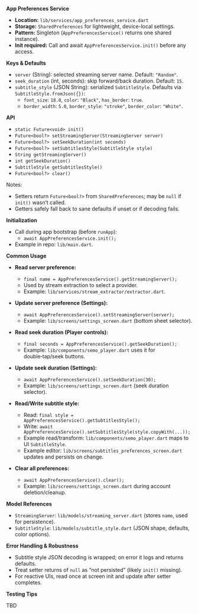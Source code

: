 **App Preferences Service**

- **Location:** `lib/services/app_preferences_service.dart`
- **Storage:** `SharedPreferences` for lightweight, device-local settings.
- **Pattern:** Singleton (`AppPreferencesService()` returns one shared instance).
- **Init required:** Call and await `AppPreferencesService.init()` before any access.

**Keys & Defaults**

- `server` (String): selected streaming server name. Default: `"Random"`.
- `seek_duration` (int, seconds): skip forward/back duration. Default: `15`.
- `subtitle_style` (JSON String): serialized `SubtitleStyle`. Defaults via `SubtitleStyle.fromJson({})`:
  - `font_size`: `18.0`, `color`: `"Black"`, `has_border`: `true`.
  - `border_width`: `5.0`, `border_style`: `"stroke"`, `border_color`: `"White"`.

**API**

- `static Future<void> init()`
- `Future<bool?> setStreamingServer(StreamingServer server)`
- `Future<bool?> setSeekDuration(int seconds)`
- `Future<bool?> setSubtitlesStyle(SubtitleStyle style)`
- `String getStreamingServer()`
- `int getSeekDuration()`
- `SubtitleStyle getSubtitlesStyle()`
- `Future<bool?> clear()`

Notes:
- Setters return `Future<bool?>` from `SharedPreferences`; may be `null` if `init()` wasn’t called.
- Getters safely fall back to sane defaults if unset or if decoding fails.

**Initialization**

- Call during app bootstrap (before `runApp`):
  - `await AppPreferencesService.init();`
- Example in repo: `lib/main.dart`.

**Common Usage**

- **Read server preference:**
  - `final name = AppPreferencesService().getStreamingServer();`
  - Used by stream extraction to select a provider.
  - Example: `lib/services/stream_extractor/extractor.dart`.

- **Update server preference (Settings):**
  - `await AppPreferencesService().setStreamingServer(server);`
  - Example: `lib/screens/settings_screen.dart` (bottom sheet selector).

- **Read seek duration (Player controls):**
  - `final seconds = AppPreferencesService().getSeekDuration();`
  - Example: `lib/components/semo_player.dart` uses it for double‑tap/seek buttons.

- **Update seek duration (Settings):**
  - `await AppPreferencesService().setSeekDuration(30);`
  - Example: `lib/screens/settings_screen.dart` (seek duration selector).

- **Read/Write subtitle style:**
  - Read: `final style = AppPreferencesService().getSubtitlesStyle();`
  - Write: `await AppPreferencesService().setSubtitlesStyle(style.copyWith(...));`
  - Example read/transform: `lib/components/semo_player.dart` maps to UI `SubtitleStyle`.
  - Example editor: `lib/screens/subtitles_preferences_screen.dart` updates and persists on change.

- **Clear all preferences:**
  - `await AppPreferencesService().clear();`
  - Example: `lib/screens/settings_screen.dart` during account deletion/cleanup.

**Model References**

- `StreamingServer`: `lib/models/streaming_server.dart` (stores `name`, used for persistence).
- `SubtitleStyle`: `lib/models/subtitle_style.dart` (JSON shape, defaults, color options).

**Error Handling & Robustness**

- Subtitle style JSON decoding is wrapped; on error it logs and returns defaults.
- Treat setter returns of `null` as “not persisted” (likely `init()` missing).
- For reactive UIs, read once at screen init and update after setter completes.

**Testing Tips**

TBD

